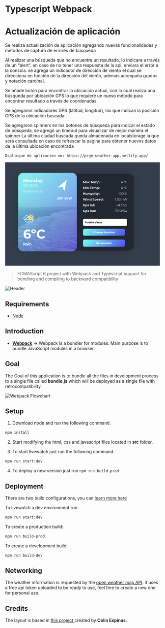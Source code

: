 # Typescript Webpack

# Actualización de aplicación 
 Se realiza actualización de aplicación agregando nuevas funcionalidades y métodos de captura de errores de búsqueda 

 Al realizar una búsqueda que no encuentre un resultado, lo indicara a través de un “alert”.
 en caso de no tener una respuesta de la api, enviara el error a la consola.
 se agrega un indicador de dirección de viento el cual se direcciona en función de la dirección del viento, además acompaña grados y notación cardinal.

 Se añade botón para encontrar la ubicación actual, con lo cual realiza una búsqueda por ubicación GPS lo que requiere un nuevo método para encontrar resultado a través de coordenadas 

 Se agregaron indicadores GPS (latitud, longitud), los que indican la posición GPS de la ubicación buscada 

 Se agregaron spinners en los botones de búsqueda para indicar el estado de búsqueda, se agregó un timeout para visualizar de mejor manera el spinner
 La última ciudad buscada queda almacenada en localstorage la que será consultada en caso de refrescar la pagina para obtener nuevos datos de la última ubicación encontrada

    Dspliegue de aplicacion en: https://prgm-weather-app.netlify.app/
                            
 ![Header](/meta/aplicacion-actualizada.png)








> ECMAScript 6 project with Webpack and Typescript support for bundling and compiling to backward compatibility

![Header](/meta/header.png)

## Requirements

* [Node](https://nodejs.org/en/)

## Introduction

* **[Webpack](https://webpack.js.org)** -> Webpack is a bundler for modules. Main purpose is to bundle JavaScript modules in a browser.

## Goal

The Goal of this application is to bundle all the files in development process to a single file called **bundle.js** which will be deployed as a single file with retrocompatibility.

![Webpack Flowchart](/meta/flowchart-webpack.png)

## Setup

1. Download node and run the following command.

```bash
npm install
```

2. Start modifying the html, css and javascript files located in **src** folder.

3. To start livewatch just run  the following command.

```bash
npm run start:dev
```

4. To deploy a new version just run `npm run build-prod`

## Deployment

There are two build configurations, you can [learn more here](https://webpack.js.org/configuration/mode/)

To livewatch a dev environment run:

```bash
npm run start:dev
```

To create a production build:

```bash
npm run build-prod
```

To create a development build:

```bash
npm run build-dev
```

## Networking

The weather information is requested by the [open weather map API](https://openweathermap.org/current). It uses a free api token uploaded to be ready to use, feel free to create a new one for personal use.

## Credits

The layout is based in [this project ](https://codepen.io/Call_in/pen/pMYGbZ) created by **Colin Espinas**.


